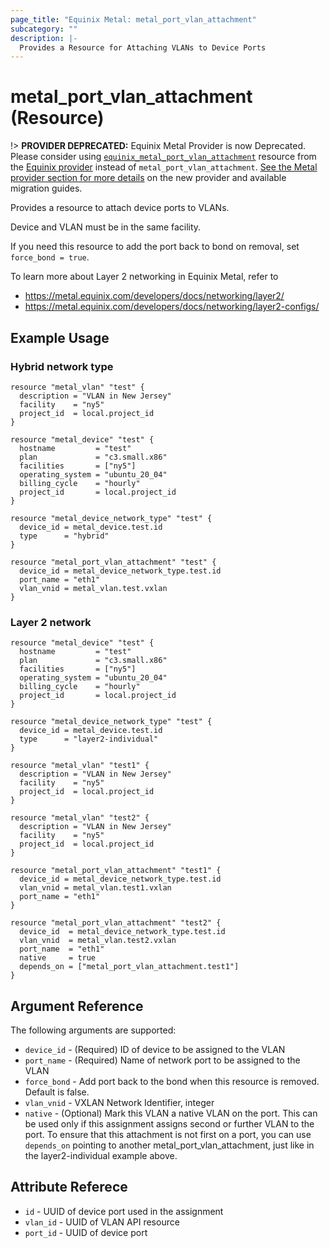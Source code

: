 ```yaml
---
page_title: "Equinix Metal: metal_port_vlan_attachment"
subcategory: ""
description: |-
  Provides a Resource for Attaching VLANs to Device Ports
---
```


# metal_port_vlan_attachment (Resource)

!> **PROVIDER DEPRECATED:** Equinix Metal Provider is now Deprecated. Please consider using [`equinix_metal_port_vlan_attachment`](https://registry.terraform.io/providers/equinix/equinix/latest/docs/resources/equinix_metal_port_vlan_attachment) resource from the [Equinix provider](https://registry.terraform.io/providers/equinix/equinix/latest/docs) instead of `metal_port_vlan_attachment`. [See the Metal provider section for more details](../index.md#equinix-metal-provider) on the new provider and available migration guides.

Provides a resource to attach device ports to VLANs.

Device and VLAN must be in the same facility.

If you need this resource to add the port back to bond on removal, set `force_bond = true`.

To learn more about Layer 2 networking in Equinix Metal, refer to

* <https://metal.equinix.com/developers/docs/networking/layer2/>
* <https://metal.equinix.com/developers/docs/networking/layer2-configs/>

## Example Usage

### Hybrid network type

```hcl
resource "metal_vlan" "test" {
  description = "VLAN in New Jersey"
  facility    = "ny5"
  project_id  = local.project_id
}

resource "metal_device" "test" {
  hostname         = "test"
  plan             = "c3.small.x86"
  facilities       = ["ny5"]
  operating_system = "ubuntu_20_04"
  billing_cycle    = "hourly"
  project_id       = local.project_id
}

resource "metal_device_network_type" "test" {
  device_id = metal_device.test.id
  type      = "hybrid"
}

resource "metal_port_vlan_attachment" "test" {
  device_id = metal_device_network_type.test.id
  port_name = "eth1"
  vlan_vnid = metal_vlan.test.vxlan
}

```

### Layer 2 network

```hcl
resource "metal_device" "test" {
  hostname         = "test"
  plan             = "c3.small.x86"
  facilities       = ["ny5"]
  operating_system = "ubuntu_20_04"
  billing_cycle    = "hourly"
  project_id       = local.project_id
}

resource "metal_device_network_type" "test" {
  device_id = metal_device.test.id
  type      = "layer2-individual"
}

resource "metal_vlan" "test1" {
  description = "VLAN in New Jersey"
  facility    = "ny5"
  project_id  = local.project_id
}

resource "metal_vlan" "test2" {
  description = "VLAN in New Jersey"
  facility    = "ny5"
  project_id  = local.project_id
}

resource "metal_port_vlan_attachment" "test1" {
  device_id = metal_device_network_type.test.id
  vlan_vnid = metal_vlan.test1.vxlan
  port_name = "eth1"
}

resource "metal_port_vlan_attachment" "test2" {
  device_id  = metal_device_network_type.test.id
  vlan_vnid  = metal_vlan.test2.vxlan
  port_name  = "eth1"
  native     = true
  depends_on = ["metal_port_vlan_attachment.test1"]
}
```

## Argument Reference

The following arguments are supported:

* `device_id` - (Required) ID of device to be assigned to the VLAN
* `port_name` - (Required) Name of network port to be assigned to the VLAN
* `force_bond` - Add port back to the bond when this resource is removed. Default is false.
* `vlan_vnid` - VXLAN Network Identifier, integer
* `native` - (Optional) Mark this VLAN a native VLAN on the port. This can be used only if this assignment assigns second or further VLAN to the port. To ensure that this attachment is not first on a port, you can use `depends_on` pointing to another metal_port_vlan_attachment, just like in the layer2-individual example above.

## Attribute Referece

* `id` - UUID of device port used in the assignment
* `vlan_id` - UUID of VLAN API resource
* `port_id` - UUID of device port
